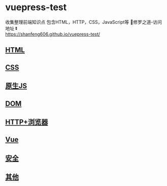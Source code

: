 # vuepress-test
收集整理前端知识点 包含HTML，HTTP，CSS，JavaScript等
💪修罗之道-访问地址 ⏬  
https://shanfeng606.github.io/vuepress-test/


## [HTML](./HTML.md)
## [CSS](./CSS.md)
## [原生JS](./原生JS.md)
## [DOM](./DOM.md)
## [HTTP+浏览器](./HTTP+浏览器.md)
## [Vue](./Vue.md)
## [安全](./安全.md)
## [其他](./其他.md)
